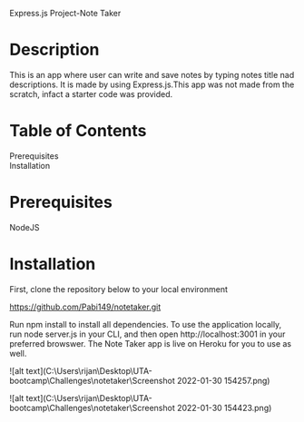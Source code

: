
Express.js Project-Note Taker
# Description
This is an app where user can write and save notes by typing notes title nad descriptions. It is made by using Express.js.This app was not made from the scratch, infact a starter code was provided.
# Table of Contents
Prerequisites <br />
Installation
# Prerequisites
NodeJS

# Installation

First, clone the repository below to your local environment

https://github.com/Pabi149/notetaker.git

Run npm install to install all dependencies. To use the application locally, run node server.js in your CLI, and then open http://localhost:3001 in your preferred browswer. The Note Taker app is live on Heroku for you to use as well.

![alt text](C:\Users\rijan\Desktop\UTA-bootcamp\Challenges\notetaker\Screenshot 2022-01-30 154257.png)

![alt text](C:\Users\rijan\Desktop\UTA-bootcamp\Challenges\notetaker\Screenshot 2022-01-30 154423.png)



